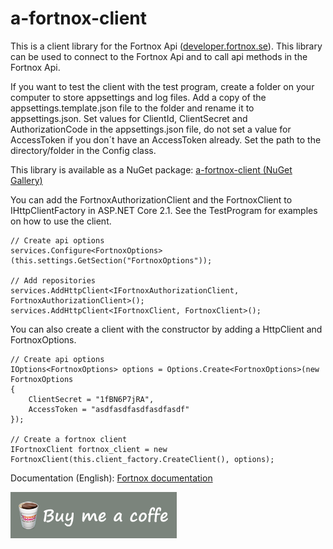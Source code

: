 # a-fortnox-client
This is a client library for the Fortnox Api (<a href="https://developer.fortnox.se/">developer.fortnox.se</a>). This library can be used to connect to the Fortnox Api and to call api methods in the Fortnox Api. 

If you want to test the client with the test program, create a folder on your computer to store appsettings and log files. Add a copy of the appsettings.template.json file to 
the folder and rename it to appsettings.json. Set values for ClientId, ClientSecret and AuthorizationCode in the appsettings.json file, do not set a value for AccessToken if you don´t have 
an AccessToken already. Set the path to the directory/folder in the Config class.

This library is available as a NuGet package: <a href="https://www.nuget.org/packages/Annytab.Fortnox.Client/">a-fortnox-client (NuGet Gallery)</a>

You can add the FortnoxAuthorizationClient and the FortnoxClient to IHttpClientFactory in ASP.NET Core 2.1. See the TestProgram for examples on how to use the client.

```
// Create api options
services.Configure<FortnoxOptions>(this.settings.GetSection("FortnoxOptions"));

// Add repositories
services.AddHttpClient<IFortnoxAuthorizationClient, FortnoxAuthorizationClient>();
services.AddHttpClient<IFortnoxClient, FortnoxClient>();
```

You can also create a client with the constructor by adding a HttpClient and FortnoxOptions.

```
// Create api options
IOptions<FortnoxOptions> options = Options.Create<FortnoxOptions>(new FortnoxOptions
{
	ClientSecret = "1fBN6P7jRA",
	AccessToken = "asdfasdfasdfasdfasdf"
});

// Create a fortnox client
IFortnoxClient fortnox_client = new FortnoxClient(this.client_factory.CreateClient(), options);
```

Documentation (English): <a href="https://developer.fortnox.se/documentation/">Fortnox documentation</a>

[![paypal](buy-me-a-coffe.png)](https://www.paypal.com/cgi-bin/webscr?cmd=_s-xclick&hosted_button_id=GMEFTXSE77FWE)